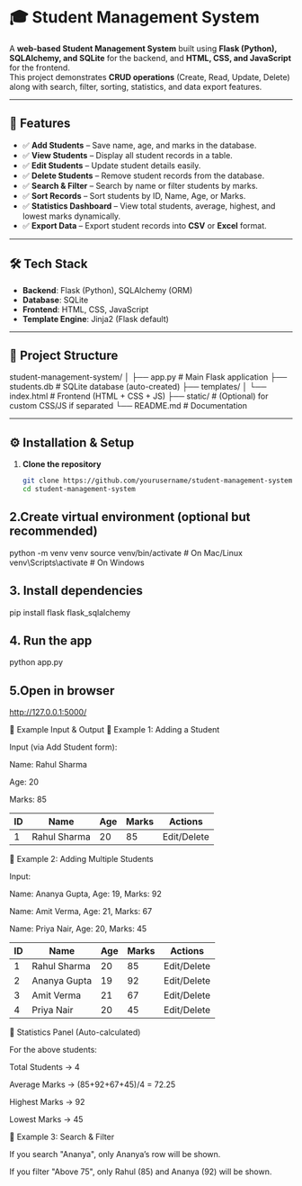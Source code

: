 # 🎓 Student Management System

A **web-based Student Management System** built using **Flask (Python), SQLAlchemy, and SQLite** for the backend, and **HTML, CSS, and JavaScript** for the frontend.  
This project demonstrates **CRUD operations** (Create, Read, Update, Delete) along with search, filter, sorting, statistics, and data export features.

---

## 🚀 Features
- ✅ **Add Students** – Save name, age, and marks in the database.  
- ✅ **View Students** – Display all student records in a table.  
- ✅ **Edit Students** – Update student details easily.  
- ✅ **Delete Students** – Remove student records from the database.  
- ✅ **Search & Filter** – Search by name or filter students by marks.  
- ✅ **Sort Records** – Sort students by ID, Name, Age, or Marks.  
- ✅ **Statistics Dashboard** – View total students, average, highest, and lowest marks dynamically.  
- ✅ **Export Data** – Export student records into **CSV** or **Excel** format.  

---

## 🛠️ Tech Stack
- **Backend**: Flask (Python), SQLAlchemy (ORM)  
- **Database**: SQLite  
- **Frontend**: HTML, CSS, JavaScript  
- **Template Engine**: Jinja2 (Flask default)  

---

## 📂 Project Structure
student-management-system/
│
├── app.py # Main Flask application
├── students.db # SQLite database (auto-created)
├── templates/
│ └── index.html # Frontend (HTML + CSS + JS)
├── static/ # (Optional) for custom CSS/JS if separated
└── README.md # Documentation



---

## ⚙️ Installation & Setup

1. **Clone the repository**
   ```bash
   git clone https://github.com/yourusername/student-management-system.git
   cd student-management-system

## 2.Create virtual environment (optional but recommended)
python -m venv venv
source venv/bin/activate   # On Mac/Linux
venv\Scripts\activate      # On Windows


## 3. Install dependencies
pip install flask flask_sqlalchemy

## 4. Run the app
python app.py

## 5.Open in browser
http://127.0.0.1:5000/

📌 Example Input & Output
🔹 Example 1: Adding a Student

Input (via Add Student form):

Name: Rahul Sharma

Age: 20

Marks: 85

| ID | Name         | Age | Marks | Actions     |
| -- | ------------ | --- | ----- | ----------- |
| 1  | Rahul Sharma | 20  | 85    | Edit/Delete |

🔹 Example 2: Adding Multiple Students

Input:

Name: Ananya Gupta, Age: 19, Marks: 92

Name: Amit Verma, Age: 21, Marks: 67

Name: Priya Nair, Age: 20, Marks: 45

| ID | Name         | Age | Marks | Actions     |
| -- | ------------ | --- | ----- | ----------- |
| 1  | Rahul Sharma | 20  | 85    | Edit/Delete |
| 2  | Ananya Gupta | 19  | 92    | Edit/Delete |
| 3  | Amit Verma   | 21  | 67    | Edit/Delete |
| 4  | Priya Nair   | 20  | 45    | Edit/Delete |

🔹 Statistics Panel (Auto-calculated)

For the above students:

Total Students → 4

Average Marks → (85+92+67+45)/4 = 72.25

Highest Marks → 92

Lowest Marks → 45

🔹 Example 3: Search & Filter

If you search "Ananya", only Ananya’s row will be shown.

If you filter "Above 75", only Rahul (85) and Ananya (92) will be shown.